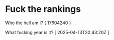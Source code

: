 # Fuck the rankings

Who the hell am I?
{ 17604240 }

What fucking year is it?
[ 2025-04-13T20:43:20Z ]

